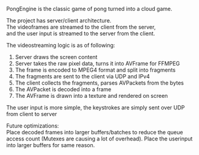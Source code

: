 PongEngine is the classic game of pong turned into a cloud game.

The project has server/client architecture.  
The videoframes are streamed to the client from the server,  
and the user input is streamed to the server from the client.  

The videostreaming logic is as of following:   
1. Server draws the screen content   
2. Server takes the raw pixel data, turns it into AVFrame for FFMPEG   
3. The frame is encoded to MPEG4 format and split into fragments   
4. The fragments are sent to the client via UDP and IPv4   
5. The client collects the fragments, parses AVPackets from the bytes   
6. The AVPacket is decoded into a frame   
7. The AVFrame is drawn into a texture and rendered on screen  
  
The user input is more simple, the keystrokes are simply sent over UDP from client to server   

Future optimizations:  
Place decoded frames into larger buffers/batches to reduce the queue access count (Mutexes are causing a lot of overhead).
Place the userinput into larger buffers for same reason.  
